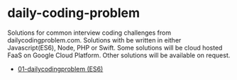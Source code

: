 # daily-coding-problem
Solutions for common interview coding challenges from dailycodingproblem.com. Solutions with be written in either Javascript(ES6), Node, PHP or Swift. Some solutions will be cloud hosted FaaS on Google Cloud Platform. Other solutions will be available on request.

- [01-dailycodingproblem (ES6)](https://google.com)
